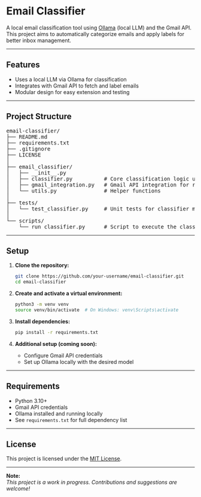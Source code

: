 # Email Classifier

A local email classification tool using [Ollama](https://ollama.com/) (local LLM) and the Gmail API. This project aims to automatically categorize emails and apply labels for better inbox management.

---

## Features

- Uses a local LLM via Ollama for classification
- Integrates with Gmail API to fetch and label emails
- Modular design for easy extension and testing

---

## Project Structure

<pre>
email-classifier/
├── README.md
├── requirements.txt
├── .gitignore
├── LICENSE
│
├── email_classifier/
│   ├── __init__.py
│   ├── classifier.py          # Core classification logic using Ollama
│   ├── gmail_integration.py   # Gmail API integration for reading/applying labels
│   └── utils.py               # Helper functions
│
├── tests/
│   └── test_classifier.py     # Unit tests for classifier module
│
└── scripts/
    └── run_classifier.py      # Script to execute the classifier
</pre>

---

## Setup

1. **Clone the repository:**
    ```bash
    git clone https://github.com/your-username/email-classifier.git
    cd email-classifier
    ```

2. **Create and activate a virtual environment:**
    ```bash
    python3 -m venv venv
    source venv/bin/activate  # On Windows: venv\Scripts\activate
    ```

3. **Install dependencies:**
    ```bash
    pip install -r requirements.txt
    ```

4. **Additional setup (coming soon):**
    - Configure Gmail API credentials
    - Set up Ollama locally with the desired model

---

## Requirements

- Python 3.10+
- Gmail API credentials
- Ollama installed and running locally
- See `requirements.txt` for full dependency list

---

## License

This project is licensed under the [MIT License](LICENSE).

---

**Note:**  
*This project is a work in progress. Contributions and suggestions are welcome!*
